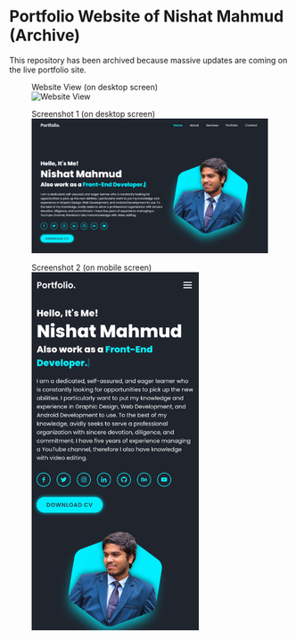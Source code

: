 # Portfolio Website of Nishat Mahmud (Archive)
 This repository has been archived because massive updates are coming on the live portfolio site.

<figure>
  <figcaption>Website View (on desktop screen)</figcaption>
  <img src="resources/website.gif" alt="Website View" width="700">
</figure>

<figure>
  <figcaption>Screenshot 1 (on desktop screen)</figcaption>
  <img src="images/Screenshot_1.png" alt="Screenshot 1" width="700">
</figure>

<figure>
  <figcaption>Screenshot 2 (on mobile screen)</figcaption>
  <img src="images/Screenshot_2.jpg" alt="Screenshot 1" width="300">
</figure>
